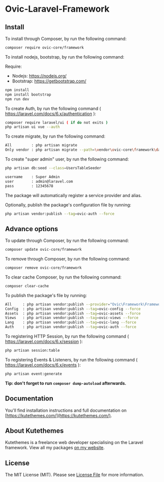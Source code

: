 # Ovic-Laravel-Framework

## Install

To install through Composer, by run the following command:

``` bash
composer require ovic-core/framework
```

To install nodejs, bootstrap, by run the following command:

Require:

- Nodejs: https://nodejs.org/
- Bootstrap: https://getbootstrap.com/

``` bash
npm install
npm install bootstrap
npm run dev
```

To create Auth, by run the following command ( https://laravel.com/docs/6.x/authentication ):

``` bash
composer require laravel/ui ( if do not exits )
php artisan ui vue --auth
```

To create migrate, by run the following command:

``` bash
All         : php artisan migrate
Only vendor : php artisan migrate --path=\vendor\ovic-core\framework\database
```

To create "super admin" user, by run the following command:

``` bash
php artisan db:seed --class=UsersTableSeeder

username    : Super Admin
user        : admin@laravel.com
pass        : 12345678
```

The package will automatically register a service provider and alias.

Optionally, publish the package's configuration file by running:

``` bash
php artisan vendor:publish --tag=ovic-auth --force
```

## Advance options

To update through Composer, by run the following command:

``` bash
composer update ovic-core/framework
```

To remove through Composer, by run the following command:

``` bash
composer remove ovic-core/framework
```

To clear cache Composer, by run the following command:

``` bash
composer clear-cache
```

To publish the package's file by running:

``` bash
All     : php artisan vendor:publish --provider="Ovic\Framework\FrameworkServiceProvider" --force
Config  : php artisan vendor:publish --tag=ovic-config --force
Assets  : php artisan vendor:publish --tag=ovic-assets --force
Views   : php artisan vendor:publish --tag=ovic-views --force
Lang    : php artisan vendor:publish --tag=ovic-lang --force
Auth    : php artisan vendor:publish --tag=ovic-auth --force
```

To registering HTTP Session, by run the following command ( https://laravel.com/docs/6.x/session ):

``` bash
php artisan session:table
```

To registering Events & Listeners, by run the following command ( https://laravel.com/docs/6.x/events ):

``` bash
php artisan event:generate
```

**Tip: don't forget to run `composer dump-autoload` afterwards.**

## Documentation

You'll find installation instructions and full documentation on [https://kutethemes.com/](https://kutethemes.com/).

## About Kutethemes

Kutethemes is a freelance web developer specialising on the Laravel framework. View all my packages [on my website](https://kutethemes.com/).


## License

The MIT License (MIT). Please see [License File](LICENSE.md) for more information.
